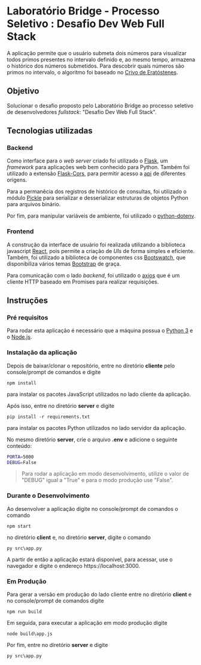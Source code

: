 # Laboratório Bridge - Processo Seletivo : Desafio Dev Web Full Stack

A aplicação permite que o usuário submeta dois números para visualizar todos primos presentes no intervalo definido e, ao mesmo tempo, armazena o histórico dos números submetidos. Para descobrir quais números são primos no intervalo, o algoritmo foi baseado no [Crivo de Eratóstenes](https://pt.wikipedia.org/wiki/Crivo_de_Erat%C3%B3stenes).

## Objetivo

Solucionar o desafio proposto pelo Laboratório Bridge ao processo seletivo de desenvolvedores _fullstack_: "Desafio Dev Web Full Stack".

## Tecnologias utilizadas

### Backend

Como interface para o _web server_ criado foi utilizado o [Flask](https://palletsprojects.com/p/flask/), um _framework_ para aplicações web bem conhecido para Python. Também foi utilizado a extensão [Flask-Cors](https://flask-cors.readthedocs.io/en/latest/), para permitir acesso a [api](https://www.techtudo.com.br/listas/2020/06/o-que-e-api-e-para-que-serve-cinco-perguntas-e-respostas.ghtml) de diferentes origens.

Para a permanêcia dos registros de histórico de consultas, foi utilizado o módulo [Pickle](https://docs.python.org/3/library/pickle.html) para serializar e desserializar estruturas de objetos Python para arquivos binário.

Por fim, para manipular variáveis de ambiente, foi utilizado o [python-dotenv](https://pypi.org/project/python-dotenv/).

### Frontend

A construção da interface de usuário foi realizada utilizando a biblioteca javascript [React](https://pt-br.reactjs.org/), pois permite a criação de _UIs_ de forma simples e eficiente. Também, foi utilizado a biblioteca de componentes css [Bootswatch](https://bootswatch.com/), que disponibiliza vários temas [Bootstrap](https://getbootstrap.com.br/) de graça.

Para comunicação com o lado _backend_, foi utilizado o [axios](https://www.npmjs.com/package/axios) que é um cliente HTTP baseado em Promises para realizar requisições.

## Instruções

### Pré requisitos

Para rodar esta aplicação é necessário que a máquina possua o [Python 3](https://python.org.br/instalacao-windows/) e o [Node.js](https://medium.com/@adsonrocha/como-instalar-o-node-js-no-windows-10-cf2bd460b8a8).

### Instalação da aplicação

Depois de baixar/clonar o repositório, entre no diretório **cliente** pelo console/prompt de comandos e digite

`npm install`

para instalar os pacotes JavaScript utilizados no lado cliente da aplicação.

Após isso, entre no diretório **server** e digite

`pip install -r requirements.txt`

para instalar os pacotes Python utilizados no lado servidor da aplicação.

No mesmo diretório **server**, crie o arquivo **.env** e adicione o seguinte conteúdo:

```bash
PORTA=5000
DEBUG=False
```

> Para rodar a aplicação em modo desenvolvimento, utilize o valor de "DEBUG" igual a "True" e para o modo produção use "False".

### Durante o Desenvolvimento

Ao desenvolver a aplicação digite no console/prompt de comandos o comando

`npm start`

no diretório **client** e, no diretório **server**, digite o comando

`py src\app.py`

A partir de então a aplicação estará disponível, para acessar, use o navegador e digite o endereço https://localhost:3000.

### Em Produção

Para gerar a versão em produção do lado cliente entre no diretório **client** e no console/prompt de comandos digite

`npm run build`

Em seguida, para executar a aplicação em modo produção digite

`node build\app.js`

Por fim, entre no diretório **server** e digite

`py src\app.py`
